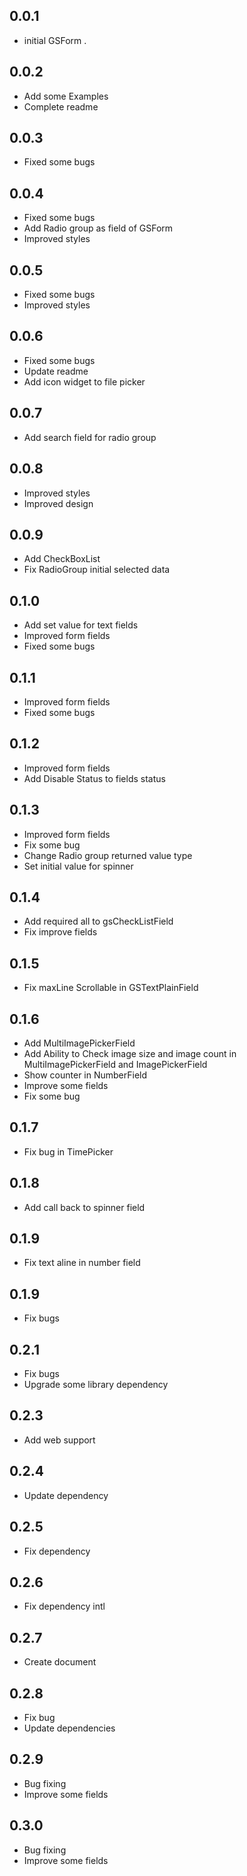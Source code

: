 ## 0.0.1
* initial GSForm .

## 0.0.2
* Add some Examples
* Complete readme

## 0.0.3
* Fixed some bugs

## 0.0.4
* Fixed some bugs
* Add Radio group as field of GSForm
* Improved styles

## 0.0.5
* Fixed some bugs
* Improved styles

## 0.0.6
* Fixed some bugs
* Update readme
* Add icon widget to file picker  

## 0.0.7
* Add search field for radio group

## 0.0.8
* Improved styles
* Improved design

## 0.0.9
* Add CheckBoxList
* Fix RadioGroup initial selected data

## 0.1.0
* Add set value for text fields
* Improved form fields
* Fixed some bugs

## 0.1.1
* Improved form fields
* Fixed some bugs

## 0.1.2
* Improved form fields
* Add Disable Status to fields status

## 0.1.3
* Improved form fields
* Fix some bug 
* Change Radio group returned value type 
* Set initial value for spinner 

## 0.1.4
* Add required all to gsCheckListField
* Fix improve fields   

## 0.1.5
* Fix maxLine Scrollable in GSTextPlainField

## 0.1.6
* Add MultiImagePickerField
* Add Ability to Check image size and image count in MultiImagePickerField and ImagePickerField
* Show counter in NumberField 
* Improve some fields 
* Fix some bug

## 0.1.7
* Fix bug in TimePicker

## 0.1.8
* Add call back to spinner field 


## 0.1.9
* Fix text aline in number field  

## 0.1.9
* Fix bugs  

## 0.2.1
* Fix bugs  
* Upgrade some library dependency

## 0.2.3
* Add web support

## 0.2.4
* Update dependency   

## 0.2.5
* Fix dependency 

## 0.2.6
* Fix dependency intl

## 0.2.7
* Create document

## 0.2.8
* Fix bug 
* Update dependencies

## 0.2.9
* Bug fixing
* Improve some fields 

## 0.3.0
* Bug fixing
* Improve some fields 

